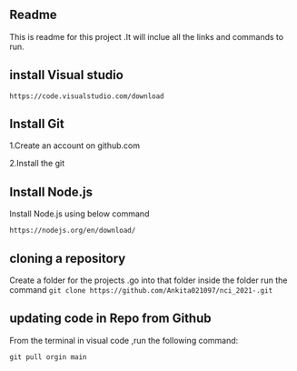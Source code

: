 ## Readme ##

This is readme for this project .It will inclue all the links and commands to run.

## install Visual studio ##
 ```https://code.visualstudio.com/download ```

 ## Install Git ##

 1.Create an account on github.com

 2.Install the git 

 ## Install Node.js ##

 Install Node.js using below command

 ```https://nodejs.org/en/download/```




## cloning a repository ##

 Create a folder for the projects .go into that folder
 inside the folder run the command 
  ``` git clone https://github.com/Ankita021097/nci_2021-.git ```

  ## updating code in  Repo from Github ##

From the terminal in visual code ,run the following command:

```git pull orgin main ```





